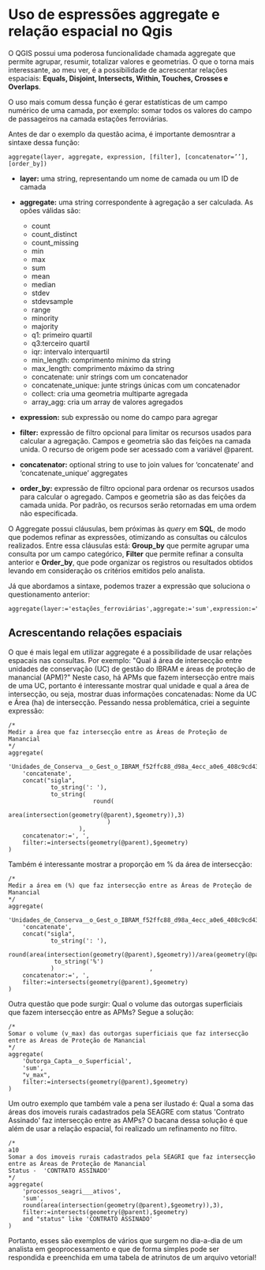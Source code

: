 # Uso de espressões aggregate e relação espacial no Qgis

O QGIS possui uma poderosa funcionalidade chamada aggregate que permite agrupar, resumir, totalizar valores e geometrias. O que o torna mais interessante, ao meu ver, é a possibilidade de acrescentar relações espaciais: **Equals, Disjoint, Intersects, Within, Touches, Crosses e Overlaps**. 

O uso mais comum dessa função é gerar estatísticas de um campo numérico de uma camada, por exemplo: somar todos os valores do campo de passageiros na camada estações ferroviárias.

Antes de dar o exemplo da questão acima, é importante demosntrar a sintaxe dessa função: 

```
aggregate(layer, aggregate, expression, [filter], [concatenator=’’], [order_by])
```
  * **layer:** uma string, representando um nome de camada ou um ID de camada
  * **aggregate:** uma string correspondente à agregação a ser calculada. As opões válidas são:
    - count
    - count_distinct
    - count_missing
    - min
    - max
    - sum
    - mean
    - median
    - stdev
    - stdevsample
    - range
    - minority
    - majority
    - q1: primeiro quartil
    - q3:terceiro quartil
    - iqr: intervalo interquartil
    - min_length: comprimento mínimo da string
    - max_length: comprimento máximo da string
    - concatenate: unir strings com um concatenador
    - concatenate_unique: junte strings únicas com um concatenador
    - collect: cria uma geometria multiparte agregada
    - array_agg: cria um array de valores agregados

  * **expression:** sub expressão ou nome do campo para agregar
  * **filter:** expressão de filtro opcional para limitar os recursos usados ​​para calcular a agregação. Campos e geometria são das feições na camada unida. O recurso de origem pode ser acessado com a variável @parent.
  * **concatenator:** optional string to use to join values for ‘concatenate’ and ‘concatenate_unique’ aggregates
  * **order_by:** expressão de filtro opcional para ordenar os recursos usados ​​para calcular o agregado. Campos e geometria são as das feições da camada unida. Por padrão, os recursos serão retornadas em uma ordem não especificada.

O Aggregate possui cláusulas, bem próximas às _query_ em **SQL**, de modo que podemos refinar as expressões, otimizando as consultas ou cálculos realizados. Entre essa cláusulas está:
**Group_by** que permite agrupar uma consulta por um campo categórico, **Filter** que permite refinar a consulta anterior e **Order_by**, que pode organizar os registros ou resultados obtidos levando em consideração os critérios emitidos pelo analista.

Já que abordamos a sintaxe, podemos trazer a expressão que soluciona o questionamento anterior: 

```
aggregate(layer:='estações_ferroviárias',aggregate:='sum',expression:="passageiros")
```
## Acrescentando relações espaciais
O que é mais legal em utilizar aggregate é a possibilidade de usar relações espacais nas consultas. Por exemplo: "Qual á área de intersecção entre unidades de conservação (UC) de gestão do IBRAM e áreas de proteção de manancial (APM)?" Neste caso, há APMs que fazem intersecção entre mais de uma UC, portanto é interessante mostrar qual unidade e qual a área de intersecção, ou seja, mostrar duas informações concatenadas: Nome da UC e Área (ha) de intersecção.
Pessando nessa problemática, criei a seguinte expressão: 

```
/*
Medir a área que faz intersecção entre as Áreas de Proteção de Manancial
*/
aggregate(
	'Unidades_de_Conserva__o_Gest_o_IBRAM_f52ffc88_d98a_4ecc_a0e6_408c9cd4381d',                                 
	'concatenate',                                           
	concat("sigla",
			to_string(': '),
			to_string(
						round(
							area(intersection(geometry(@parent),$geometry)),3)
							)
					),
	concatenator:=', ',                           
	filter:=intersects(geometry(@parent),$geometry)
)
```
Também é interessante mostrar a proporção em % da área de intersecção:
```
/*
Medir a área em (%) que faz intersecção entre as Áreas de Proteção de Manancial
*/
aggregate(
	'Unidades_de_Conserva__o_Gest_o_IBRAM_f52ffc88_d98a_4ecc_a0e6_408c9cd4381d',                                 
	'concatenate',                                           
	concat("sigla",
			to_string(': '),
			 round(area(intersection(geometry(@parent),$geometry))/area(geometry(@parent))*100,2),
			 to_string('%')
			)							,
	concatenator:=', ',                           
	filter:=intersects(geometry(@parent),$geometry)
)
```
Outra questão que pode surgir: Qual o volume das outorgas superficiais que fazem intersecção entre as APMs? 
Segue a solução: 

```
/*
Somar o volume (v_max) das outorgas superficiais que faz intersecção entre as Áreas de Proteção de Manancial
*/
aggregate(
	'Outorga_Capta__o_Superficial',                        
	'sum',
	"v_max",
	filter:=intersects(geometry(@parent),$geometry) 
)
```
Um outro exemplo que também vale a pena ser ilustado é: Qual a soma das áreas dos imoveis rurais cadastrados pela SEAGRE com status 'Contrato Assinado' faz intersecção entre as AMPs? 
O bacana dessa solução é que além de usar a relação espacial, foi realizado um refinamento no filtro.
```
/*
a10
Somar a dos imoveis rurais cadastrados pela SEAGRI que faz intersecção entre as Áreas de Proteção de Manancial
Status -  'CONTRATO ASSINADO'
*/
aggregate(
	'processos_seagri___ativos',                        
	'sum',
	round(area(intersection(geometry(@parent),$geometry)),3),
	filter:=intersects(geometry(@parent),$geometry) 
	and "status" like 'CONTRATO ASSINADO' 
)
```

Portanto, esses são exemplos de vários que surgem no dia-a-dia de um analista em geoprocessamento e que de forma simples pode ser respondida e preenchida em uma tabela de atrinutos de um arquivo vetorial!



